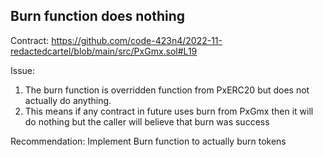 ## Burn function does nothing

Contract:
https://github.com/code-423n4/2022-11-redactedcartel/blob/main/src/PxGmx.sol#L19

Issue:
1. The burn function is overridden function from PxERC20 but does not actually do anything. 
2. This means if any contract in future uses burn from PxGmx then it will do nothing but the caller will believe that burn was success

Recommendation:
Implement Burn function to actually burn tokens